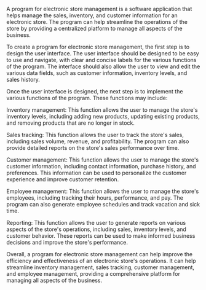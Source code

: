A program for electronic store management is a software application that helps manage the sales, inventory, and customer information for an electronic store. The program can help streamline the operations of the store by providing a centralized platform to manage all aspects of the business.

To create a program for electronic store management, the first step is to design the user interface. The user interface should be designed to be easy to use and navigate, with clear and concise labels for the various functions of the program. The interface should also allow the user to view and edit the various data fields, such as customer information, inventory levels, and sales history.

Once the user interface is designed, the next step is to implement the various functions of the program. These functions may include:

Inventory management: This function allows the user to manage the store's inventory levels, including adding new products, updating existing products, and removing products that are no longer in stock.

Sales tracking: This function allows the user to track the store's sales, including sales volume, revenue, and profitability. The program can also provide detailed reports on the store's sales performance over time.

Customer management: This function allows the user to manage the store's customer information, including contact information, purchase history, and preferences. This information can be used to personalize the customer experience and improve customer retention.

Employee management: This function allows the user to manage the store's employees, including tracking their hours, performance, and pay. The program can also generate employee schedules and track vacation and sick time.

Reporting: This function allows the user to generate reports on various aspects of the store's operations, including sales, inventory levels, and customer behavior. These reports can be used to make informed business decisions and improve the store's performance.

Overall, a program for electronic store management can help improve the efficiency and effectiveness of an electronic store's operations. It can help streamline inventory management, sales tracking, customer management, and employee management, providing a comprehensive platform for managing all aspects of the business.
